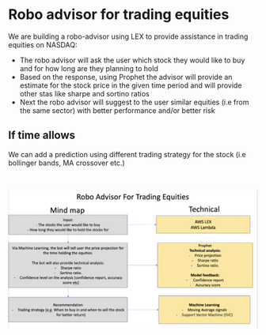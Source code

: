 # Robo advisor for trading equities

We are building a robo-advisor using LEX to provide assistance in trading equities on NASDAQ:
- The robo advisor will ask the user which stock they would like to buy and for how long are they planning to hold
- Based on the response, using Prophet the advisor will provide an estimate for the stock price in the given time period and will provide other stas like sharpe and sortino ratios
- Next the robo advisor will suggest to the user similar equities (i.e from the same sector) with better performance and/or better risk 

## If time allows 
We can add a prediction using different trading strategy for the stock (i.e bollinger bands, MA crossover etc.)

<br>

![](./Resources/mindmap.png)
